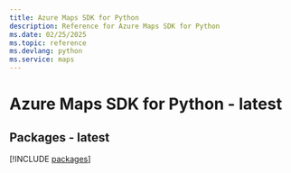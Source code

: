 ```yaml
---
title: Azure Maps SDK for Python
description: Reference for Azure Maps SDK for Python
ms.date: 02/25/2025
ms.topic: reference
ms.devlang: python
ms.service: maps
---
```

# Azure Maps SDK for Python - latest
## Packages - latest
[!INCLUDE [packages](maps-index.md)]